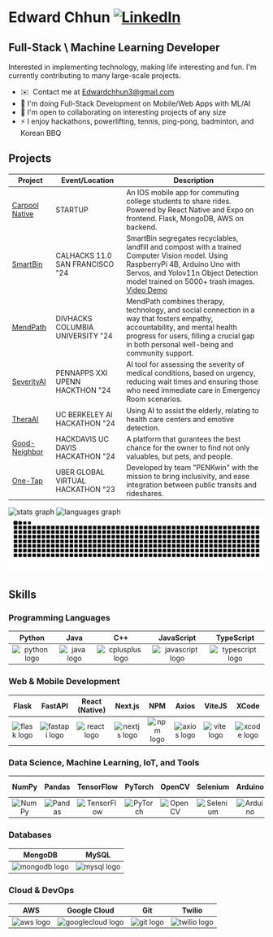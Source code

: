 Edward Chhun [![LinkedIn](https://img.shields.io/badge/linkedin-%230077B5.svg?style=for-the-badge&logo=linkedin&logoColor=white)](https://www.linkedin.com/in/edwardchhun3)
=============================

Full-Stack \ Machine Learning Developer
---------------------------------

Interested in implementing technology, making life interesting and fun. I'm currently contributing to many large-scale projects. 

* ✉️  Contact me at [Edwardchhun3@gmail.com](mailto:Edwardchhun3@gmail.com)
* 🧠 I'm doing Full-Stack Development on Mobile/Web Apps with ML/AI
* 🤝 I'm open to collaborating on interesting projects of any size
* ⚡ I enjoy hackathons, powerlifting, tennis, ping-pong, badminton, and Korean BBQ

## Projects

| Project       | Event/Location                             | Description                                                   |
|---------------|--------------------------------------------|---------------------------------------------------------------|
| [Carpool Native](https://github.com/EdwardChhun/carpoolNative/tree/main)  | STARTUP                | An IOS mobile app for commuting college students to share rides. Powered by React Native and Expo on frontend. Flask, MongoDB, AWS on backend. |
| [SmartBin](https://github.com/jdsantelicesl/SmartBin/tree/main)            | CALHACKS 11.0  SAN FRANCISCO "24  | SmartBin segregates recyclables, landfill and compost with a trained Computer Vision model. Using RaspberryPi 4B, Arduino Uno with Servos, and Yolov11n Object Detection model trained on 5000+ trash images. [Video Demo](https://www.youtube.com/watch?v=DUQ2zHv1NQs) |
| [MendPath](https://github.com/MendPath/MendPath)                          | DIVHACKS COLUMBIA UNIVERSITY "24 | MendPath combines therapy, technology, and social connection in a way that fosters empathy, accountability, and mental health progress for users, filling a crucial gap in both personal well-being and community support.     |
| [SeverityAI](https://github.com/EdwardChhun/SeverityAI)                  | PENNAPPS XXI UPENN HACKTHON "24  | AI tool for assessing the severity of medical conditions, based on urgency, reducing wait times and ensuring those who need immediate care in Emergency Room scenarios.      |
| [TheraAI](https://github.com/EdwardChhun/TheraAI)                        | UC BERKELEY AI HACKATHON "24       | Using AI to assist the elderly, relating to health care centers and emotive detection. |
| [Good-Neighbor](https://github.com/EdwardChhun/Good-Neighbor/tree/main)  | HACKDAVIS UC DAVIS HACKATHON "24  | A platform that gurantees the best chance for the owner to find not only valuables, but pets, and people. |
| [One-Tap](https://github.com/EdwardChhun/Uber-Hackathon-Project)        | UBER GLOBAL VIRTUAL HACKATHON "23 | Developed by team "PENKwin" with the mission to bring inclusivity, and ease integration between public transits and rideshares.  |


<div align="left">
  <img src="https://github-readme-stats.vercel.app/api?username=edwardchhun&hide_title=false&hide_rank=false&show_icons=true&include_all_commits=true&count_private=true&disable_animations=false&theme=dracula&locale=en&hide_border=false" height="150" alt="stats graph"  />
  <img src="https://github-readme-stats.vercel.app/api/top-langs?username=edwardchhun&locale=en&hide_title=false&layout=compact&card_width=320&langs_count=5&theme=dracula&hide_border=false" height="150" alt="languages graph"  />
</div>

<img src="https://raw.githubusercontent.com/edwardchhun/edwardchhun/output/snake.svg" alt="Snake animation" />

## Skills

### Programming Languages
| Python | Java | C++ | JavaScript | TypeScript |
|:------:|:-----:|:---:|:----------:|:----------:|
| <img src="https://cdn.jsdelivr.net/gh/devicons/devicon/icons/python/python-original.svg" height="40" alt="python logo"/> | <img src="https://cdn.jsdelivr.net/gh/devicons/devicon/icons/java/java-original.svg" height="40" alt="java logo"/> | <img src="https://cdn.jsdelivr.net/gh/devicons/devicon/icons/cplusplus/cplusplus-original.svg" height="40" alt="cplusplus logo"/> | <img src="https://cdn.jsdelivr.net/gh/devicons/devicon/icons/javascript/javascript-original.svg" height="40" alt="javascript logo"/> | <img src="https://cdn.jsdelivr.net/gh/devicons/devicon/icons/typescript/typescript-original.svg" height="40" alt="typescript logo"/> |

### Web & Mobile Development
| Flask | FastAPI | React (Native) | Next.js | NPM | Axios | ViteJS | XCode |
|:-----:|:-------:|:--------------:|:------:|:---:|:-----:|:------:|:-----:|
| <img src="https://cdn.jsdelivr.net/gh/devicons/devicon/icons/flask/flask-original-wordmark.svg" height="40" alt="flask logo"/> | <img src="https://cdn.jsdelivr.net/gh/devicons/devicon/icons/fastapi/fastapi-original.svg" height="40" alt="fastapi logo"/> | <img src="https://cdn.jsdelivr.net/gh/devicons/devicon/icons/react/react-original.svg" height="40" alt="react logo"/> | <img src="https://cdn.jsdelivr.net/gh/devicons/devicon/icons/nextjs/nextjs-original.svg" height="40" alt="nextjs logo"/> | <img src="https://cdn.jsdelivr.net/gh/devicons/devicon/icons/npm/npm-original-wordmark.svg" height="40" alt="npm logo"/> | <img src="https://cdn.jsdelivr.net/gh/devicons/devicon/icons/axios/axios-plain.svg" height="40" alt="axios logo"/> | <img src="https://cdn.jsdelivr.net/gh/devicons/devicon/icons/vitejs/vitejs-original.svg" height="40" alt="vite logo"/> | <img src="https://cdn.jsdelivr.net/gh/devicons/devicon/icons/xcode/xcode-plain.svg" height="40" alt="xcode logo"/> |

### Data Science, Machine Learning, IoT, and Tools
| NumPy | Pandas | TensorFlow | PyTorch | OpenCV | Selenium | Arduino | Raspberry Pi | PyFirmata |
|:-----:|:------:|:----------:|:-------:|:------:|:--------:|:-------:|:-----------:|:---------:|
| ![NumPy](https://cdn.jsdelivr.net/gh/devicons/devicon/icons/numpy/numpy-original.svg) | ![Pandas](https://cdn.jsdelivr.net/gh/devicons/devicon/icons/pandas/pandas-original.svg) | ![TensorFlow](https://cdn.jsdelivr.net/gh/devicons/devicon/icons/tensorflow/tensorflow-original.svg) | ![PyTorch](https://cdn.jsdelivr.net/gh/devicons/devicon/icons/pytorch/pytorch-original.svg) | ![OpenCV](https://cdn.jsdelivr.net/gh/devicons/devicon/icons/opencv/opencv-original.svg) | ![Selenium](https://cdn.jsdelivr.net/gh/devicons/devicon/icons/selenium/selenium-original.svg) | ![Arduino](https://cdn.jsdelivr.net/gh/devicons/devicon/icons/arduino/arduino-original.svg) | ![Raspberry Pi](https://cdn.jsdelivr.net/gh/devicons/devicon/icons/raspberrypi/raspberrypi-original.svg) | ![PyFirmata](https://cdn.jsdelivr.net/gh/devicons/devicon/icons/arduino/arduino-original.svg) |

### Databases
| MongoDB | MySQL |
|:-------:|:-----:|
| <img src="https://cdn.jsdelivr.net/gh/devicons/devicon/icons/mongodb/mongodb-original.svg" height="40" alt="mongodb logo"/> | <img src="https://cdn.jsdelivr.net/gh/devicons/devicon/icons/mysql/mysql-original.svg" height="40" alt="mysql logo"/> |

### Cloud & DevOps
| AWS | Google Cloud | Git | Twilio |
|:---:|:------------:|:---:|:-------:|
| <img src="https://cdn.jsdelivr.net/gh/devicons/devicon/icons/amazonwebservices/amazonwebservices-plain-wordmark.svg" height="40" alt="aws logo"/> | <img src="https://cdn.jsdelivr.net/gh/devicons/devicon/icons/googlecloud/googlecloud-original.svg" height="40" alt="googlecloud logo"/> | <img src="https://cdn.jsdelivr.net/gh/devicons/devicon/icons/git/git-original.svg" height="40" alt="git logo"/> | <img src="https://www.vectorlogo.zone/logos/twilio/twilio-icon.svg" height="40" alt="twilio logo"/> |
